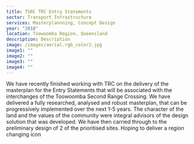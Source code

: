 ```yaml
---
title: TSRC TRC Entry Statements
sector: Transport Infrastructure
services: Masterplannning, Concept Design
year: "2018"
location: Toowoomba Region, Queensland
description: Description
image: /images/aerial.rgb_color2.jpg
image1: ""
image2: ""
image3: ""
image4: ""
---
```

We have recently finished working with TRC on the delivery of the masterplan for the Entry Statements that will be associated with the interchanges of the Toowoomba Second Range Crossing. We have delivered a fully researched, analysed and robust masterplan, that can be progressively implemented over the next 1-5 years. The character of the land and the values of the community were integral advisors of the design solution that was developed. We have then carried through to the preliminary design of 2 of the prioritised sites. Hoping to deliver a region changing icon